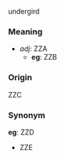 undergird
### Meaning
+ _adj_: ZZA
    + __eg__: ZZB

### Origin

ZZC

### Synonym

__eg__: ZZD

+ ZZE


